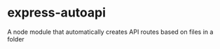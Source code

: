 express-autoapi
===============

A node module that automatically creates API routes based on files in a folder
